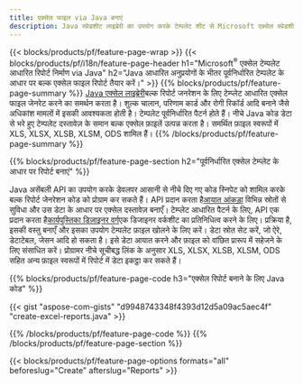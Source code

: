 ```yaml
---
title: एक्सेल फाइल via Java बनाएं
description: Java स्प्रेडशीट लाइब्रेरी का उपयोग करके टेम्पलेट शीट से Microsoft एक्सेल स्प्रेडशीट जेनरेट करें
---
```

{{< blocks/products/pf/feature-page-wrap >}}
{{< blocks/products/pf/i18n/feature-page-header h1="Microsoft<sup>&reg;</sup> एक्सेल टेम्पलेट आधारित रिपोर्ट निर्माण via Java" h2="Java आधारित अनुप्रयोगों के भीतर पूर्वनिर्धारित टेम्पलेट के आधार पर बल्क एक्सेल फाइल रिपोर्ट तैयार करें।" >}}
{{% blocks/products/pf/feature-page-summary %}}
[Java एक्सेल लाइब्रेरी](/cells/hi/java/)बल्क रिपोर्ट जनरेशन के लिए टेम्प्लेट आधारित एक्सेल फाइल जेनरेट करने का समर्थन करता है। शुल्क चालान, परिणाम कार्ड और रोगी रिकॉर्ड आदि बनाने जैसे अधिकांश मामलों में इसकी आवश्यकता होती है। टेम्पलेट पूर्वनिर्धारित पैटर्न होते हैं। नीचे Java कोड डेटा से भरे हुए टेम्पलेट दस्तावेज़ के समान बल्क एक्सेल फ़ाइलें उत्पन्न करता है। समर्थित फ़ाइल स्वरूपों में XLS, XLSX, XLSB, XLSM, ODS शामिल हैं।
{{% /blocks/products/pf/feature-page-summary %}}

{{% blocks/products/pf/feature-page-section h2="पूर्वनिर्धारित एक्सेल टेम्प्लेट के आधार पर रिपोर्ट बनाएं" %}}

 Java असेंबली API का उपयोग करके डेवलपर आसानी से नीचे दिए गए कोड स्निपेट को शामिल करके बल्क रिपोर्ट जेनरेशन कोड को प्रोग्राम कर सकते हैं। API प्रदान करता है[आयात आंकड़ा](https://docs.aspose.com/cells/java/import-and-export-data/) विभिन्न स्रोतों से सुविधा और उस डेटा के आधार पर एक्सेल दस्तावेज़ बनाएँ। टेम्प्लेट आधारित पैटर्न के लिए, API एक प्रदान करता है[कार्यपुस्तिका डिज़ाइनर वर्ग](https://reference.aspose.com/cells/java/com.aspose.cells/WorkbookDesigner)एक डिजाइनर वर्कशीट का प्रतिनिधित्व करने के लिए। प्रक्रिया है, इसकी वस्तु बनाएँ और इसका उपयोग टेम्पलेट फ़ाइल खोलने के लिए करें। डेटा स्रोत सेट करें, जो ऐरे, डेटाटेबल, जेसन आदि हो सकता है। इसे डेटा आयात करने और फ़ाइल को वांछित प्रारूप में सहेजने के लिए संसाधित करें। प्रोग्रामर नीचे सूचीबद्ध लिंक के अनुसार XLS, XLSX, XLSB, XLSM, ODS सहित अन्य फ़ाइल स्वरूपों में रिपोर्ट में डेटा इकट्ठा कर सकते हैं।



{{% blocks/products/pf/feature-page-code h3="एक्सेल रिपोर्ट बनाने के लिए Java कोड" %}}

{{< gist "aspose-com-gists" "d9948743348f4393d12d5a09ac5aec4f" "create-excel-reports.java" >}}

{{% /blocks/products/pf/feature-page-code %}}
{{% /blocks/products/pf/feature-page-section %}}

{{< blocks/products/pf/feature-page-options formats="all" beforeslug="Create" afterslug="Reports" >}}
